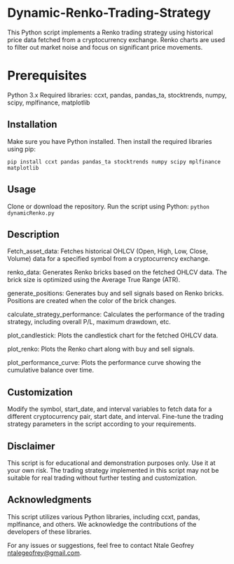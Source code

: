 # Dynamic-Renko-Trading-Strategy
This Python script implements a Renko trading strategy using historical price data fetched from a cryptocurrency exchange. Renko charts are used to filter out market noise and focus on significant price movements.

# Prerequisites
Python 3.x
Required libraries: ccxt, pandas, pandas_ta, stocktrends, numpy, scipy, mplfinance, matplotlib

## Installation
Make sure you have Python installed. Then install the required libraries using pip:

`pip install ccxt pandas pandas_ta stocktrends numpy scipy mplfinance matplotlib`

## Usage
Clone or download the repository.
Run the script using Python:
`python dynamicRenko.py`

## Description
Fetch_asset_data: Fetches historical OHLCV (Open, High, Low, Close, Volume) data for a specified symbol from a cryptocurrency exchange.

renko_data: Generates Renko bricks based on the fetched OHLCV data. The brick size is optimized using the Average True Range (ATR).

generate_positions: Generates buy and sell signals based on Renko bricks. Positions are created when the color of the brick changes.

calculate_strategy_performance: Calculates the performance of the trading strategy, including overall P/L, maximum drawdown, etc.

plot_candlestick: Plots the candlestick chart for the fetched OHLCV data.

plot_renko: Plots the Renko chart along with buy and sell signals.

plot_performance_curve: Plots the performance curve showing the cumulative balance over time.

## Customization
Modify the symbol, start_date, and interval variables to fetch data for a different cryptocurrency pair, start date, and interval.
Fine-tune the trading strategy parameters in the script according to your requirements.

## Disclaimer
This script is for educational and demonstration purposes only. Use it at your own risk. The trading strategy implemented in this script may not be suitable for real trading without further testing and customization.

## Acknowledgments
This script utilizes various Python libraries, including ccxt, pandas, mplfinance, and others. We acknowledge the contributions of the developers of these libraries.

For any issues or suggestions, feel free to contact Ntale Geofrey ntalegeofrey@gmail.com.
